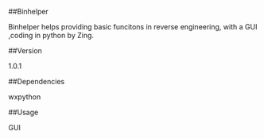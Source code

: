 ##Binhelper

Binhelper helps providing basic funcitons in reverse engineering, with a GUI ,coding in python by Zing.

##Version

1.0.1

##Dependencies

wxpython

##Usage

GUI
